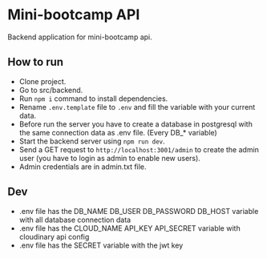 # Mini-bootcamp API

Backend application for mini-bootcamp api.

## How to run

* Clone project.
* Go to src/backend.
* Run `npm i` command to install dependencies.
* Rename `.env.template` file to `.env` and fill the variable with your current data.
* Before run the server you have to create a database in postgresql with the same connection data as .env file. (Every DB_* variable)
* Start the backend server using `npm run dev`.
* Send a GET request to `http://localhost:3001/admin` to create the admin user (you have to login as admin to enable new users).
* Admin credentials are in admin.txt file.

## Dev

* .env file has the DB_NAME DB_USER DB_PASSWORD DB_HOST variable with all database connection data 
* .env file has the CLOUD_NAME API_KEY API_SECRET variable with cloudinary api config
* .env file has the SECRET variable with the jwt key
